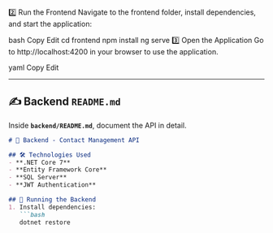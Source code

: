 2️⃣ Run the Frontend
Navigate to the frontend folder, install dependencies, and start the application:

bash
Copy
Edit
cd frontend
npm install
ng serve
3️⃣ Open the Application
Go to http://localhost:4200 in your browser to use the application.

yaml
Copy
Edit

---

## ✍ **Backend `README.md`**
Inside **`backend/README.md`**, document the API in detail.

```md
# 📡 Backend - Contact Management API

## 🛠️ Technologies Used
- **.NET Core 7**
- **Entity Framework Core**
- **SQL Server**
- **JWT Authentication**

## 🚀 Running the Backend
1. Install dependencies:
   ```bash
   dotnet restore
